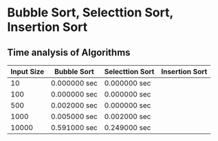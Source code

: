 # Bubble Sort, Selecttion Sort, Insertion Sort
## Time analysis of Algorithms

| Input Size | Bubble Sort  | Selecttion Sort | Insertion Sort |
|------------|--------------|-----------------|----------------|
| 10         | 0.000000 sec | 0.000000 sec    |                |
| 100        | 0.000000 sec | 0.000000 sec    |                |
| 500        | 0.002000 sec | 0.000000 sec    |                |
| 1000       | 0.005000 sec | 0.002000 sec    |                |
| 10000      | 0.591000 sec | 0.249000 sec    |                |
